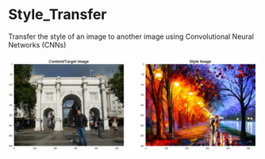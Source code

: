 # Style_Transfer
Transfer the style of an image to another image using Convolutional Neural Networks (CNNs)

<img src="images/Content-Style.jpg">
